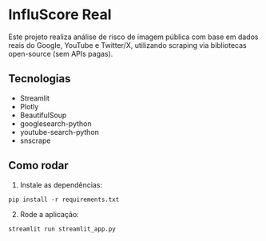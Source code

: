 # InfluScore Real

Este projeto realiza análise de risco de imagem pública com base em dados reais do Google, YouTube e Twitter/X,
utilizando scraping via bibliotecas open-source (sem APIs pagas).

## Tecnologias
- Streamlit
- Plotly
- BeautifulSoup
- googlesearch-python
- youtube-search-python
- snscrape

## Como rodar
1. Instale as dependências:
```
pip install -r requirements.txt
```
2. Rode a aplicação:
```
streamlit run streamlit_app.py
```
